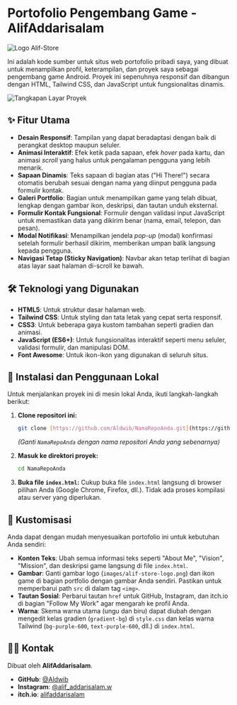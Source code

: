 # Portofolio Pengembang Game - AlifAddarisalam

![Logo Alif-Store](images/alif-store-logo.png)

Ini adalah kode sumber untuk situs web portofolio pribadi saya, yang dibuat untuk menampilkan profil, keterampilan, dan proyek saya sebagai pengembang game Android. Proyek ini sepenuhnya responsif dan dibangun dengan HTML, Tailwind CSS, dan JavaScript untuk fungsionalitas dinamis.

![Tangkapan Layar Proyek](image_4668c1.png)

## ✨ Fitur Utama

-   **Desain Responsif**: Tampilan yang dapat beradaptasi dengan baik di perangkat desktop maupun seluler.
-   **Animasi Interaktif**: Efek ketik pada sapaan, efek *hover* pada kartu, dan animasi *scroll* yang halus untuk pengalaman pengguna yang lebih menarik.
-   **Sapaan Dinamis**: Teks sapaan di bagian atas ("Hi There!") secara otomatis berubah sesuai dengan nama yang diinput pengguna pada formulir kontak.
-   **Galeri Portfolio**: Bagian untuk menampilkan game yang telah dibuat, lengkap dengan gambar ikon, deskripsi, dan tautan unduh eksternal.
-   **Formulir Kontak Fungsional**: Formulir dengan validasi input JavaScript untuk memastikan data yang dikirim benar (nama, email, telepon, dan pesan).
-   **Modal Notifikasi**: Menampilkan jendela *pop-up* (modal) konfirmasi setelah formulir berhasil dikirim, memberikan umpan balik langsung kepada pengguna.
-   **Navigasi Tetap (Sticky Navigation)**: Navbar akan tetap terlihat di bagian atas layar saat halaman di-scroll ke bawah.

## 🛠️ Teknologi yang Digunakan

-   **HTML5**: Untuk struktur dasar halaman web.
-   **Tailwind CSS**: Untuk styling dan tata letak yang cepat serta responsif.
-   **CSS3**: Untuk beberapa gaya kustom tambahan seperti gradien dan animasi.
-   **JavaScript (ES6+)**: Untuk fungsionalitas interaktif seperti menu seluler, validasi formulir, dan manipulasi DOM.
-   **Font Awesome**: Untuk ikon-ikon yang digunakan di seluruh situs.

## 🚀 Instalasi dan Penggunaan Lokal

Untuk menjalankan proyek ini di mesin lokal Anda, ikuti langkah-langkah berikut:

1.  **Clone repositori ini:**
    ```bash
    git clone [https://github.com/Aldwib/NamaRepoAnda.git](https://github.com/Aldwib/NamaRepoAnda.git)
    ```
    *(Ganti `NamaRepoAnda` dengan nama repositori Anda yang sebenarnya)*

2.  **Masuk ke direktori proyek:**
    ```bash
    cd NamaRepoAnda
    ```

3.  **Buka file `index.html`:**
    Cukup buka file `index.html` langsung di browser pilihan Anda (Google Chrome, Firefox, dll.). Tidak ada proses kompilasi atau server yang diperlukan.

## 🎨 Kustomisasi

Anda dapat dengan mudah menyesuaikan portofolio ini untuk kebutuhan Anda sendiri:

-   **Konten Teks**: Ubah semua informasi teks seperti "About Me", "Vision", "Mission", dan deskripsi game langsung di file `index.html`.
-   **Gambar**: Ganti gambar logo (`images/alif-store-logo.png`) dan ikon game di bagian portfolio dengan gambar Anda sendiri. Pastikan untuk memperbarui path `src` di dalam tag `<img>`.
-   **Tautan Sosial**: Perbarui tautan `href` untuk GitHub, Instagram, dan itch.io di bagian "Follow My Work" agar mengarah ke profil Anda.
-   **Warna**: Skema warna utama (ungu dan biru) dapat diubah dengan mengedit kelas gradien (`gradient-bg`) di `style.css` dan kelas warna Tailwind (`bg-purple-600`, `text-purple-600`, dll.) di `index.html`.

## 🧑‍💻 Kontak

Dibuat oleh **AlifAddarisalam**.

-   **GitHub**: [@Aldwib](https://github.com/Aldwib)
-   **Instagram**: [@alif_addarisalam.w](https://www.instagram.com/alif_addarisalam.w/)
-   **itch.io**: [alifaddarisalam](https://alifaddarisalam.itch.io)